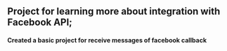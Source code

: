 ## Project for learning more about integration with Facebook API;


#### Created a basic project for receive messages of facebook callback